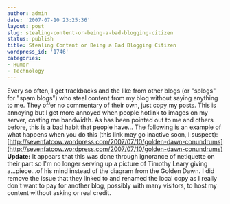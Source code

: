 ```yaml
---
author: admin
date: '2007-07-10 23:25:36'
layout: post
slug: stealing-content-or-being-a-bad-blogging-citizen
status: publish
title: Stealing Content or Being a Bad Blogging Citizen
wordpress_id: '1746'
categories:
- Humor
- Technology
---
```


Every so often, I get trackbacks and the like from other blogs (or
"splogs" for "spam blogs") who steal content from my blog without saying
anything to me. They offer no commentary of their own, just copy my
posts. This is annoying but I get more annoyed when people hotlink to
images on my server, costing me bandwidth. As has been pointed out to me
and others before, this is a bad habit that people have... The following
is an example of what happens when you do this (this link may go
inactive soon, I suspect):
[http://sevenfatcow.wordpress.com/2007/07/10/golden-dawn-conundrums](http://sevenfatcow.wordpress.com/2007/07/10/golden-dawn-conundrums)
**Update:** It appears that this was done through ignorance of
netiquette on their part so I'm no longer serving up a picture of
Timothy Leary giving a...piece...of his mind instead of the diagram from
the Golden Dawn. I did remove the issue that they linked to and renamed
the local copy as I really don't want to pay for another blog, possibly
with many visitors, to host my content without asking or real credit.
